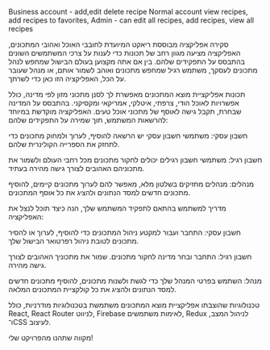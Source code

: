  Business account - add,edit delete recipe
 Normal account view recipes, add recipes to favorites, 
 Admin - can edit all recipes, add recipes, view all recipes




סקירה
 אפליקציה מבוססת ריאקט המיועדת לחובבי האוכל ואהובי המתכונים, האפליקציה מציעה מגוון רחב של תכונות כדי לענות על צרכי המשתמשים השונים בהתבסס על התפקידים שלהם. בין אם אתה מקצוען בעולם הבישול שמחפש לנהל מתכונים לעסקך, משתמש רגיל שמחפש מתכונים ואוהב לשמור אותם, או מנהל שעובר על הכל, האפליקציה הזו כאן כדי לשרתך.

תכונות
אפליקציית מוצא המתכונים מאפשרת לך לסנן מתכוני מזון לפי מדינה, כולל אפשרויות לאוכל הודי, צרפתי, איטלקי, אמריקאי ומקסיקני. בהתבסס על המדינה שבחרת, תקבל גישה לאוסף של מתכוני אוכל טעים. האפליקציה מוקדשת במיוחד להרשאות המשתמש, תוך שמירה על התפקידים שלהם:

חשבון עסקי: משתמשי חשבון עסקי יש הרשאה להוסיף, לערוך ולמחוק מתכונים כדי לתחזק את הספרייה הקולינרית שלהם.

חשבון רגיל: משתמשי חשבון רגילים יכולים לחקור מתכונים מכל רחבי העולם ולשמור את מתכוניהם האהובים לצורך גישה מהירה בעתיד.

מנהלים: מנהלים מחזיקים בשלטון מלא, מאפשר להם לערוך מתכונים קיימים, להוסיף מתכונים חדשים למסד הנתונים ולהציג את כל אוסף המתכונים.

מדריך למשתמש
בהתאם לתפקיד המשתמש שלך, הנה כיצד תוכל לנצל את האפליקציה:

חשבון עסקי: התחבר ועבור למקטע ניהול המתכונים כדי להוסיף, לערוך או להסיר מתכונים לטובת ניהול רפרטואר הבישול שלך.

חשבון רגיל: התחבר ובחר מדינה לחקור מתכונים. שמור את מתכוניך האהובים לצורך גישה מהירה.

מנהל: השתמש בפרטי המנהל שלך כדי לגשת ולשנות מתכונים, להוסיף מתכונים חדשים למסד הנתונים ולהציג את כל קולקציית המתכונים המלאה.

טכנולוגיות שהוצבתו
אפליקציית מוצא המתכונים משתמשת בטכנולוגיות מודרניות, כולל React, React Router לניווט, Firebase לאימות משתמשים, Redux לניהול המצב, ו־CSS לעיצוב.

מקווה שתהנו מהפרויקט שלי!